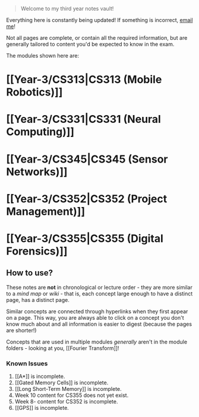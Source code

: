 > Welcome to my third year notes vault!

Everything here is constantly being updated!
If something is incorrect, [email me](mailto:antonio.brito@warwick.ac.uk)!

Not all pages are complete, or contain all the required information, but are generally tailored to content you'd be expected to know in the exam.

The modules shown here are:
# [[Year-3/CS313|CS313 (Mobile Robotics)]]
# [[Year-3/CS331|CS331 (Neural Computing)]]
# [[Year-3/CS345|CS345 (Sensor Networks)]]
# [[Year-3/CS352|CS352 (Project Management)]]
# [[Year-3/CS355|CS355 (Digital Forensics)]]

## How to use?
These notes are **not** in chronological or lecture order - they are more similar to a *mind map* or *wiki* - that is, each concept large enough to have a distinct page, has a distinct page.

Similar concepts are connected through hyperlinks when they first appear on a page. This way, you are always able to click on a concept you don't know much about and all information is easier to digest (because the pages are shorter!)

Concepts that are used in multiple modules *generally* aren't in the module folders - looking at you, [[Fourier Transform]]!

### Known Issues
1. [[A*]] is incomplete.
2. [[Gated Memory Cells]] is incomplete.
3. [[Long Short-Term Memory]] is incomplete.
4. Week 10 content for CS355 does not yet exist.
5. Week 8- content for CS352 is incomplete.
6. [[GPS]] is incomplete.

